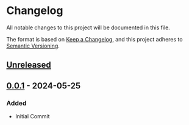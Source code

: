 # Changelog

All notable changes to this project will be documented in this file.

The format is based on [Keep a Changelog](https://keepachangelog.com/en/1.1.0/),
and this project adheres to [Semantic Versioning](https://semver.org/spec/v2.0.0.html).

## [Unreleased]

## [0.0.1] - 2024-05-25

### Added

- Initial Commit

[unreleased]: https://github.com/ellomenop/Hades2-RealWorldClock/compare/0.0.1...HEAD
[0.0.1]: https://github.com/ellomenop/Hades2-RealWorldClock/compare/58af67607d56666c356cc4b0539e3d47e842f268...0.0.1
